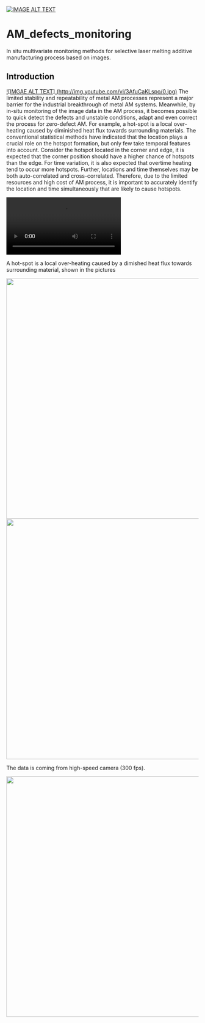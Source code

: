 [![IMAGE ALT TEXT](http://img.youtube.com/vi/YTl2wdyGfww/0.jpg)](http://www.youtube.com/watch?v=YTl2wdyGfww "laser additive manufacturing")

# AM_defects_monitoring
In situ multivariate monitoring methods for selective laser melting additive manufacturing process based on images.

## Introduction
[![IMGAE ALT TEXT] (http://img.youtube.com/vi/3AfuCaKLspo/0.jpg)](http://www.youtube.com/watch?v=3AfuCaKLspo "laser additive manufacturing2")
The limited stability and repeatability of metal AM processes represent a major barrier for the industrial breakthrough of metal AM systems. Meanwhile, by in-situ monitoring of the image data in the AM process, it becomes possible to quick detect the defects and unstable conditions, adapt and even correct the process for zero-defect AM. For example, a hot-spot is a local over-heating caused by diminished heat flux towards surrounding materials. The conventional statistical methods have indicated that the location plays a crucial role on the hotspot formation, but only few take temporal features into account. Consider the hotspot located in the corner and edge, it is expected that the corner position should have a higher chance of hotspots than the edge. For time variation, it is also expected that overtime heating tend to occur more hotspots. Further, locations and time themselves may be both auto-correlated and cross-correlated. Therefore, due to the limited resources and high cost of AM process, it is important to accurately identify the location and time simultaneously that are likely to cause hotspots.

![](https://user-images.githubusercontent.com/60518209/219544576-de91286f-33e5-432c-b949-0d05435bcf41.mp4)

A hot-spot is a local over-heating caused by a dimished heat flux towards surrounding material, shown in the pictures
<p align="center">
  <img src = "https://user-images.githubusercontent.com/60518209/219547544-4effa63d-c011-46a0-97d2-734d9ea50288.mp4" width = "630" />
  <img src="https://user-images.githubusercontent.com/60518209/219546708-b6863677-6971-45d3-9f5d-0dfda6348cca.png" width="630" />
</p>

The data is coming from high-speed camera (300 fps). 
<p align="center">
  <img src="https://user-images.githubusercontent.com/60518209/219547021-15e9f4cb-dda4-4565-9dbc-138c839e1258.png" width="630" />
</p>
